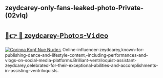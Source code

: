 ## zeydcarey-only-fans​-leaked-photo​-Private-(02vlq)


# <h2><a href="https://mediaupload.pro?title=zeydcarey&ref=git">🔗👉 🔴 zeydcarey-P𝚑ot𝚘𝚜-V𝚒d𝚎o</a></h2>

[![Corinna Kopf Nue Nu𝚍e𝚜](https://i.imgur.com/0qMVB7G.gif)](https://mediaupload.pro?title=zeydcarey&ref=git)
Online-influencer-zeydcarey,known-for-publishing-dance-and-lifestyle-content,-including-performances-and-vlogs-on-social-media-platforms.Brilliant-ventriloquist-assistant-zeydcarey,celebrated-for-their-exceptional-abilities-and-accomplishments-in-assisting-ventriloquists.  